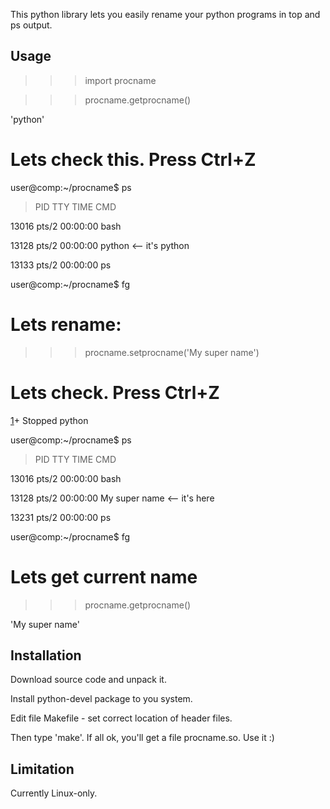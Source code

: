 This python library lets you easily rename your python programs in top and ps output.

## Usage ##

>>> import procname

>>> procname.getprocname()

'python'

# Lets check this. Press Ctrl+Z

user@comp:~/procname$ ps

> PID TTY          TIME CMD

13016 pts/2    00:00:00 bash

13128 pts/2    00:00:00 python     <--  it's python

13133 pts/2    00:00:00 ps


user@comp:~/procname$ fg

# Lets rename:

>>> procname.setprocname('My super name')

# Lets check.  Press Ctrl+Z

[1](1.md)+  Stopped                 python

user@comp:~/procname$ ps

> PID TTY          TIME CMD

13016 pts/2    00:00:00 bash

13128 pts/2    00:00:00 My super name    <--  it's here

13231 pts/2    00:00:00 ps


user@comp:~/procname$ fg

>>>

# Lets get current name

>>> procname.getprocname()

'My super name'

>>>


## Installation ##

Download source code and unpack it.

Install python-devel package to you system.

Edit file Makefile - set correct location of header files.

Then type 'make'. If all ok, you'll get a file procname.so. Use it :)


## Limitation ##

Currently Linux-only.